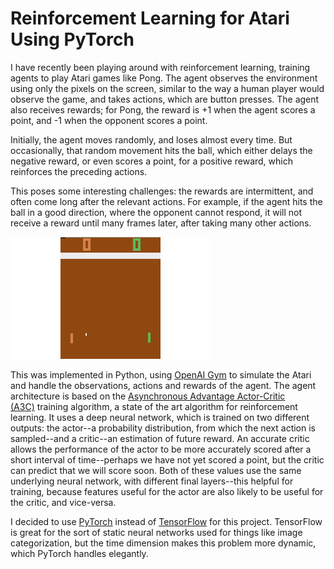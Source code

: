 # Reinforcement Learning for Atari Using PyTorch

I have recently been playing around with reinforcement learning, training agents to play Atari games like Pong. The agent observes the environment using only the pixels on the screen, similar to the way a human player would observe the game, and takes actions, which are button presses. The agent also receives rewards; for Pong, the reward is +1 when the agent scores a point, and -1 when the opponent scores a point.

Initially, the agent moves randomly, and loses almost every time. But occasionally, that random movement hits the ball, which either delays the negative reward, or even scores a point, for a positive reward, which reinforces the preceding actions.

This poses some interesting challenges: the rewards are intermittent, and often come long after the relevant actions. For example, if the agent hits the ball in a good direction, where the opponent cannot respond, it will not receive a reward until many frames later, after taking many other actions.

![Pong](pong-screenshot.png)

This was implemented in Python, using [OpenAI Gym](https://github.com/openai/gym) to simulate the Atari and handle the observations, actions and rewards of the agent. The agent architecture is based on the [Asynchronous Advantage Actor-Critic (A3C)](https://arxiv.org/pdf/1602.01783.pdf) training algorithm, a state of the art algorithm for reinforcement learning. It uses a deep neural network, which is trained on two different outputs: the actor--a probability distribution, from which the next action is sampled--and a critic--an estimation of future reward. An accurate critic allows the performance of the actor to be more accurately scored after a short interval of time--perhaps we have not yet scored a point, but the critic can predict that we will score soon. Both of these values use the same underlying neural network, with different final layers--this helpful for training, because features useful for the actor are also likely to be useful for the critic, and vice-versa.

I decided to use [PyTorch](http://pytorch.org) instead of [TensorFlow](http://tensorflow.org) for this project. TensorFlow is great for the sort of static neural networks used for things like image categorization, but the time dimension makes this problem more dynamic, which PyTorch handles elegantly.
